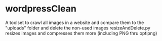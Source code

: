# wordpressClean

A toolset to crawl all images in a website and compare them to the "uploads" folder and delete the non-used images
resizeAndDelete.py resizes images and compresses them more (including PNG thru optipng)
